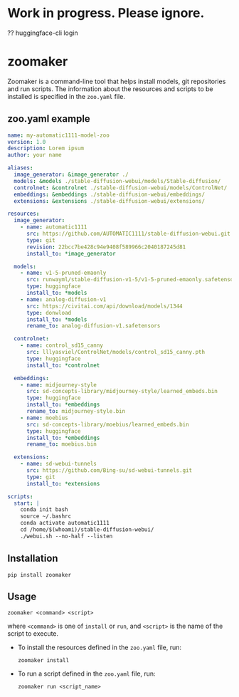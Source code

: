 # Work in progress. Please ignore.

?? huggingface-cli login

zoomaker
========

Zoomaker is a command-line tool that helps install models, git repositories and run scripts. The information about the resources and scripts to be installed is specified in the `zoo.yaml` file.

## zoo.yaml example

```yaml
name: my-automatic1111-model-zoo
version: 1.0
description: Lorem ipsum
author: your name

aliases:
  image_generator: &image_generator ./
  models: &models ./stable-diffusion-webui/models/Stable-diffusion/
  controlnet: &controlnet ./stable-diffusion-webui/models/ControlNet/
  embeddings: &embeddings ./stable-diffusion-webui/embeddings/
  extensions: &extensions ./stable-diffusion-webui/extensions/

resources:
  image_generator:
    - name: automatic1111
      src: https://github.com/AUTOMATIC1111/stable-diffusion-webui.git
      type: git
      revision: 22bcc7be428c94e9408f589966c2040187245d81
      install_to: *image_generator

  models:
    - name: v1-5-pruned-emaonly
      src: runwayml/stable-diffusion-v1-5/v1-5-pruned-emaonly.safetensors
      type: huggingface
      install_to: *models
    - name: analog-diffusion-v1
      src: https://civitai.com/api/download/models/1344
      type: donwload
      install_to: *models
      rename_to: analog-diffusion-v1.safetensors

  controlnet:
    - name: control_sd15_canny
      src: lllyasviel/ControlNet/models/control_sd15_canny.pth
      type: huggingface
      install_to: *controlnet

  embeddings:
    - name: midjourney-style
      src: sd-concepts-library/midjourney-style/learned_embeds.bin
      type: huggingface
      install_to: *embeddings
      rename_to: midjourney-style.bin
    - name: moebius
      src: sd-concepts-library/moebius/learned_embeds.bin
      type: huggingface
      install_to: *embeddings
      rename_to: moebius.bin

  extensions:
    - name: sd-webui-tunnels
      src: https://github.com/Bing-su/sd-webui-tunnels.git
      type: git
      install_to: *extensions

scripts:
  start: |
    conda init bash
    source ~/.bashrc
    conda activate automatic1111
    cd /home/$(whoami)/stable-diffusion-webui/
    ./webui.sh --no-half --listen

```

## Installation

```
pip install zoomaker
```

## Usage

```
zoomaker <command> <script>
```

where `<command>` is one of `install` or `run`, and `<script>` is the name of the script to execute.

- To install the resources defined in the `zoo.yaml` file, run:

  ```
  zoomaker install
  ```

- To run a script defined in the `zoo.yaml` file, run:

  ```
  zoomaker run <script_name>
  ```
